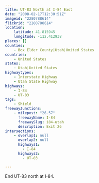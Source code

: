 ```yaml
---
title: UT-83 North at I-84 East
date: "2008-02-17T12:30:51Z"
imageid: "2280788614"
flickrid: "2280788614"
location:
    latitude: 41.815945
    longitude: -112.412938
places: []
counties:
    - Box Elder County|Utah|United States
countries:
    - United States
states:
    - Utah|United States
highwaytypes:
    - Interstate Highway
    - Utah State Highway
highways:
    - I-84
    - UT-83
tags:
    - Shield
freewayJunctions:
    - milepost: "26.57"
      freewayName: I-84
      freewaySlug: i84-utah
      description: Exit 26
intersections:
    - overlap1: null
      overlap2: null
      highways1:
        - I-84
      highways2:
        - UT-83

---
```

End UT-83 north at I-84.
